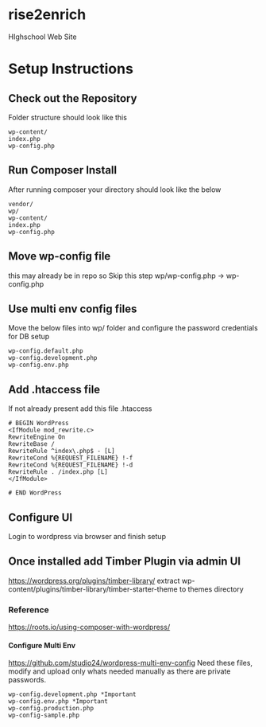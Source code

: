 # rise2enrich
HIghschool Web Site



# Setup Instructions
## Check out the Repository
Folder structure should look like this
```
wp-content/
index.php
wp-config.php
```

## Run Composer Install
After running composer your directory should look like the below
```
vendor/
wp/
wp-content/
index.php
wp-config.php
```

## Move wp-config file
this may already be in repo so Skip this step
wp/wp-config.php -> wp-config.php

## Use multi env config files
Move the below files into wp/ folder
and configure the password credentials for DB setup
```
wp-config.default.php
wp-config.development.php
wp-config.env.php
```

## Add .htaccess file
If not already present add this file .htaccess
```
# BEGIN WordPress
<IfModule mod_rewrite.c>
RewriteEngine On
RewriteBase /
RewriteRule ^index\.php$ - [L]
RewriteCond %{REQUEST_FILENAME} !-f
RewriteCond %{REQUEST_FILENAME} !-d
RewriteRule . /index.php [L]
</IfModule>

# END WordPress

```

## Configure UI
Login to wordpress via browser and finish setup



## Once installed add Timber Plugin via admin UI
https://wordpress.org/plugins/timber-library/
extract wp-content/plugins/timber-library/timber-starter-theme to themes directory


### Reference
https://roots.io/using-composer-with-wordpress/

#### Configure Multi Env
https://github.com/studio24/wordpress-multi-env-config
Need these files, modify and upload only whats needed manually as there are private passwords.

```
wp-config.development.php *Important
wp-config.env.php *Important
wp-config.production.php
wp-config-sample.php
```
